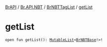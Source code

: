 [BrAPI](../../index.md) / [Br.API.NBT](../index.md) / [BrNBTTagList](index.md) / [getList](./get-list.md)

# getList

`open fun getList(): `[`MutableList`](https://kotlinlang.org/api/latest/jvm/stdlib/kotlin.collections/-mutable-list/index.html)`<`[`BrNBTBase`](../-br-n-b-t-base/index.md)`!>!`